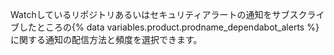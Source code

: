 Watchしているリポジトリあるいはセキュリティアラートの通知をサブスクライブしたところの{% data variables.product.prodname_dependabot_alerts %}に関する通知の配信方法と頻度を選択できます。
